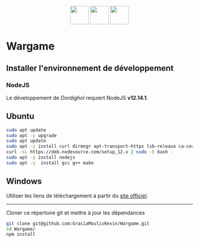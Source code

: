 <p align="center">
    <a target="_blank" href="https://cas.umontpellier.fr/cas/login?service=https://ent.umontpellier.fr/uPortal/Login" alt="logo umontpellier">
        <img src="https://upload.wikimedia.org/wikipedia/fr/2/2d/Logo_universit%C3%A9_montpellier.png" width="50" height="50"></a>
    <a target="_blank" href="https://trello.com/b/BCN5lHZe/wargame" alt="trello">
    	<img src="https://image.flaticon.com/icons/svg/732/732252.svg" width="50" height="50"></a>
    <a target="_blank" href="https://github.com/GraciaMoulisKevin/Wargame/blob/master/enonce.pdf" alt="enonce">
    	<img src="https://image.flaticon.com/icons/svg/136/136522.svg" width="50" height="50"></a>
</p>

# Wargame

## Installer l'environnement de développement

### NodeJS

Le développement de *Dordighol* requiert NodeJS **v12.14.1**.

Ubuntu
---
```bash
sudo apt update
sudo apt -y upgrade
sudo apt update
sudo apt -y install curl dirmngr apt-transport-https lsb-release ca-certificates
curl -sL https://deb.nodesource.com/setup_12.x | sudo -E bash -
sudo apt -y install nodejs
sudo apt -y  install gcc g++ make
```
Windows
---
Utiliser les liens de téléchargement à partir du [site officiel](https://nodejs.org/en/download/).

---

Cloner ce répertoire git et mettre à jour les dépendances
```bash
git clone git@github.com:GraciaMoulisKevin/Wargame.git
cd Wargame/
npm install
```